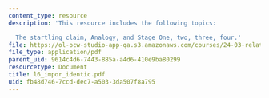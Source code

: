 ```yaml
---
content_type: resource
description: 'This resource includes the following topics:

  The startling claim, Analogy, and Stage One, two, three, four.'
file: https://ol-ocw-studio-app-qa.s3.amazonaws.com/courses/24-03-relativism-reason-and-reality-spring-2005/fb48d7467ccddec7a5033da507f8a795_l6_impor_identic.pdf
file_type: application/pdf
parent_uid: 9614c4d6-7443-885a-a4d6-410e9ba80299
resourcetype: Document
title: l6_impor_identic.pdf
uid: fb48d746-7ccd-dec7-a503-3da507f8a795
---
```

